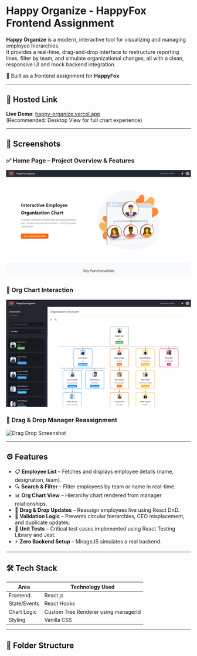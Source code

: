 # Happy Organize  - HappyFox Frontend Assignment

**Happy Organize** is a modern, interactive tool for visualizing and managing employee hierarchies.  
It provides a real-time, drag-and-drop interface to restructure reporting lines, filter by team, and simulate organizational changes, all with a clean, responsive UI and mock backend integration.

🎯 Built as a frontend assignment for **HappyFox**.

---

## 🔗 Hosted Link

**Live Demo**: [happy-organize.vercel.app](https://happy-organize.vercel.app/)  
(Recommended: Desktop View for full chart experience)

---

## 📸 Screenshots

### ✅ Home Page – Project Overview & Features

![Homepage Screenshot](homepage.png)

### 🧩 Org Chart Interaction

![Org Chart Screenshot](chart.png)

### 🔄 Drag & Drop Manager Reassignment

![Drag Drop Screenshot](dragdrop.png)

---

## ⚙️ Features

- 📋 **Employee List** – Fetches and displays employee details (name, designation, team).
- 🔍 **Search & Filter** – Filter employees by team or name in real-time.
- 📊 **Org Chart View** – Hierarchy chart rendered from manager relationships.
- 🔄 **Drag & Drop Updates** – Reassign employees live using React DnD.
- 🚫 **Validation Logic** – Prevents circular hierarchies, CEO misplacement, and duplicate updates.
- 🧪 **Unit Tests** – Critical test cases implemented using React Testing Library and Jest.
- ⚡ **Zero Backend Setup** – MirageJS simulates a real backend.

---

## 🛠️ Tech Stack

| Area             | Technology Used                |
|------------------|--------------------------------|
| Frontend         | React.js                       |
| State/Events     | React Hooks                    |
| Chart Logic      | Custom Tree Renderer using managerId |
| Styling          | Vanilla CSS                    |

---

## 📁 Folder Structure

